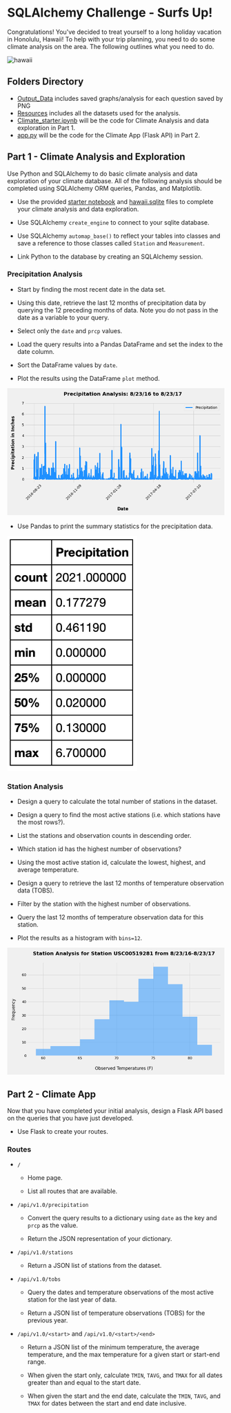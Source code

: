 # SQLAlchemy Challenge - Surfs Up!

Congratulations! You've decided to treat yourself to a long holiday vacation in Honolulu, Hawaii! To help with your trip planning, you need to do some climate analysis on the area. The following outlines what you need to do.

![hawaii](https://haleakalaecotours.com/wp-content/uploads/2019/04/hawaii-dangerous-waves.jpg)

## Folders Directory
- [Output_Data](https://github.com/RH-cmd/sqlalchemy-challenge/tree/main/Output_Data) includes saved graphs/analysis for each question saved by PNG
- [Resources](https://github.com/RH-cmd/sqlalchemy-challenge/tree/main/Resources) includes all the datasets used for the analysis. 
- [Climate_starter.ipynb](https://github.com/RH-cmd/sqlalchemy-challenge/blob/main/climate_starter.ipynb) will be the code for Climate Analysis and data exploration in Part 1.
- [app.py](https://github.com/RH-cmd/sqlalchemy-challenge/blob/main/app.py) will be the code for the Climate App (Flask API) in Part 2.

## Part 1 - Climate Analysis and Exploration
Use Python and SQLAlchemy to do basic climate analysis and data exploration of your climate database. All of the following analysis should be completed using SQLAlchemy ORM queries, Pandas, and Matplotlib.


- Use the provided [starter notebook](https://github.com/RH-cmd/sqlalchemy-challenge/blob/main/climate_starter.ipynb) and [hawaii.sqlite](https://github.com/RH-cmd/sqlalchemy-challenge/blob/main/Resources/hawaii.sqlite) files to complete your climate analysis and data exploration.


- Use SQLAlchemy `create_engine` to connect to your sqlite database.


- Use SQLAlchemy `automap_base()` to reflect your tables into classes and save a reference to those classes called `Station` and `Measurement`.


- Link Python to the database by creating an SQLAlchemy session.




### Precipitation Analysis


- Start by finding the most recent date in the data set.


- Using this date, retrieve the last 12 months of precipitation data by querying the 12 preceding months of data. Note you do not pass in the date as a variable to your query.


- Select only the `date` and `prcp` values.


- Load the query results into a Pandas DataFrame and set the index to the date column.


- Sort the DataFrame values by `date`.


- Plot the results using the DataFrame `plot` method.

![Precipitation Analysis](https://github.com/RH-cmd/sqlalchemy-challenge/blob/main/Output_Data/Precipitation_Analysis.png)


- Use Pandas to print the summary statistics for the precipitation data.

![Summary Statistics](https://github.com/RH-cmd/sqlalchemy-challenge/blob/main/Output_Data/Precipitation_Summary_Statistics.png)

### Station Analysis


- Design a query to calculate the total number of stations in the dataset.


- Design a query to find the most active stations (i.e. which stations have the most rows?).


- List the stations and observation counts in descending order.


- Which station id has the highest number of observations?


- Using the most active station id, calculate the lowest, highest, and average temperature.


- Design a query to retrieve the last 12 months of temperature observation data (TOBS).






- Filter by the station with the highest number of observations.


- Query the last 12 months of temperature observation data for this station.


- Plot the results as a histogram with `bins=12`.

![Histogram](https://github.com/RH-cmd/sqlalchemy-challenge/blob/main/Output_Data/Station_Analysis.png)




## Part 2 - Climate App
Now that you have completed your initial analysis, design a Flask API based on the queries that you have just developed. 

* Use Flask to create your routes.


### Routes


- `/`

    * Home page.


    * List all routes that are available.




- `/api/v1.0/precipitation`

    * Convert the query results to a dictionary using `date` as the key and `prcp` as the value.


    * Return the JSON representation of your dictionary.



- `/api/v1.0/stations`

    * Return a JSON list of stations from the dataset.



- `/api/v1.0/tobs`


    * Query the dates and temperature observations of the most active station for the last year of data.


    * Return a JSON list of temperature observations (TOBS) for the previous year.




- `/api/v1.0/<start>` and `/api/v1.0/<start>/<end>`


    * Return a JSON list of the minimum temperature, the average temperature, and the max temperature for a given start or start-end range.


    * When given the start only, calculate `TMIN`, `TAVG`, and `TMAX` for all dates greater than and equal to the start date.


    * When given the start and the end date, calculate the `TMIN`, `TAVG`, and `TMAX` for dates between the start and end date inclusive.






